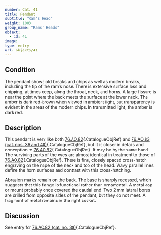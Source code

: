 ```yaml
---
number: Cat. 41
title: Pendant
subtitle: "Ram's Head"
weight: 1003
group_name: "Rams' Heads"
object:
  - id: 41
image:
type: entry
url: objects/41
---
```


## Condition

The pendant shows old breaks and chips as well as modern breaks, including the tip of the ram's nose. There is extensive surface loss and chipping, at times deep, along the throat, neck, and horns. A large fissure is near the point where the back meets the surface at the lower neck. The amber is dark red-brown when viewed in ambient light, but transparency is evident in the areas of the modern chips. In transmitted light, the amber is dark red.

## Description

This pendant is very like both [76.AO.82](#cat-76.AO.82){.CatalogueObjRef} and [76.AO.83 (cat. nos. 39 and 40)](#cat-76.AO.83){.CatalogueObjRef}, but it is closer in details and conception to [76.AO.82](#cat-76.AO.82){.CatalogueObjRef}. It may be by the same hand. The surviving parts of the eyes are almost identical in treatment to those of [76.AO.82](#cat-76.AO.82){.CatalogueObjRef}. There is fine, closely spaced cross-hatch engraving on the nape of the neck and top of the head. Wavy parallel lines define the horn surfaces and contrast with this cross-hatching.

Abrasion marks remain on the back. The base is sharply recessed, which suggests that this flange is functional rather than ornamental. A metal cap or mount probably once covered the caudal end. Two 2 mm lateral bores are drilled from opposite sides of the pendant, but they do not meet. A fragment of metal remains in the right socket.

## Discussion

See entry for [76.AO.82 (cat. no. 39)](#cat-76.AO.82){.CatalogueObjRef}.
